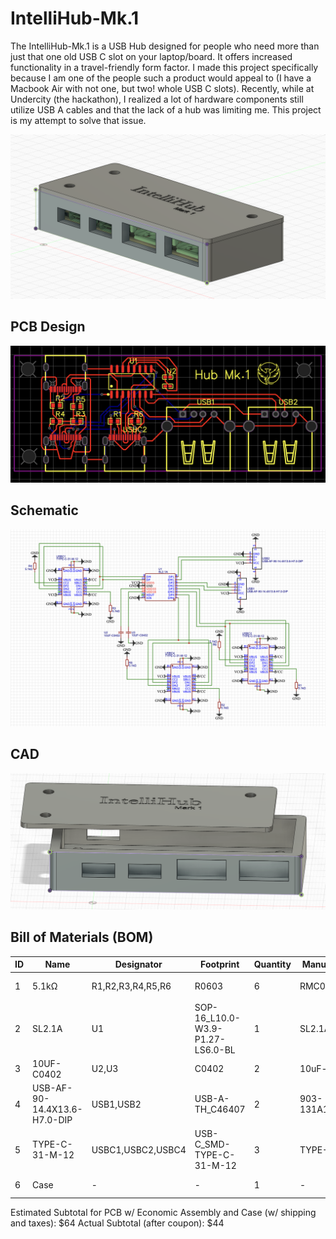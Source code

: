 # IntelliHub-Mk.1

The IntelliHub-Mk.1 is a USB Hub designed for people who need more than just that one old USB C slot on your laptop/board. It offers increased functionality in a travel-friendly form factor. I made this project specifically because I am one of the people such a product would appeal to (I have a Macbook Air with not one, but two! whole USB C slots). Recently, while at Undercity (the hackathon), I realized a lot of hardware components still utilize USB A cables and that the lack of a hub was limiting me. This project is my attempt to solve that issue.

![Full Product Render with PCB](https://github.com/pdumpa08/IntelliHub-Mk.1/blob/main/assets/Full_PCB.png?raw=true)

## PCB Design

![PCB](https://github.com/pdumpa08/IntelliHub-Mk.1/blob/main/assets/PCB.png?raw=true)

## Schematic

![Schematic](https://github.com/pdumpa08/IntelliHub-Mk.1/blob/main/assets/Schematic.png?raw=true)

## CAD

![CAD](https://github.com/pdumpa08/IntelliHub-Mk.1/blob/main/assets/Full.png?raw=true)

## Bill of Materials (BOM)

|ID |Name                        |Designator       |Footprint                       |Quantity|Manufacturer Part |Manufacturer   |Supplier|Supplier Part|Price |
|---|----------------------------|-----------------|--------------------------------|--------|------------------|---------------|--------|-------------|------|
|1  |5.1kΩ                       |R1,R2,R3,R4,R5,R6|R0603                           |6       |RMC06035.1K1%N    |Tyohm(幸亚电阻)    |LCSC    |C269716      |0.003 |
|2  |SL2.1A                      |U1               |SOP-16_L10.0-W3.9-P1.27-LS6.0-BL|1       |SL2.1A            |CoreChips(和芯润德)|LCSC    |C192893      |0.261 |
|3  |10UF-C0402                  |U2,U3            |C0402                           |2       |10uF-c0402        |null           |LCSC    |C9900008999  |0.0006|
|4  |USB-AF-90-14.4X13.6-H7.0-DIP|USB1,USB2        |USB-A-TH_C46407                 |2       |903-131A1011D10100|精拓金            |LCSC    |C46407       |0.043 |
|5  |TYPE-C-31-M-12              |USBC1,USBC2,USBC4|USB-C_SMD-TYPE-C-31-M-12        |3       |TYPE-C-31-M-12    |韩国韩荣           |LCSC    |C165948      |0.174 |
|6  |Case                        |-                |-                               |1       |-                 |Printing Legion|Printing Legion|-            |~$6   |

Estimated Subtotal for PCB w/ Economic Assembly and Case (w/ shipping and taxes): $64
Actual Subtotal (after coupon): $44
